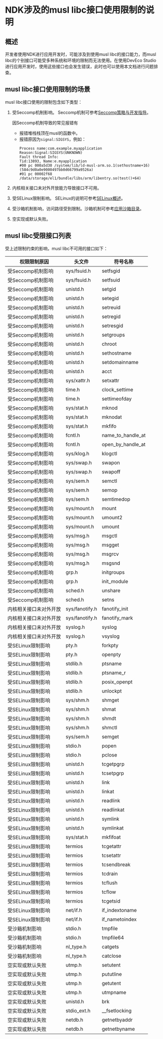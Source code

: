 # NDK涉及的musl libc接口使用限制的说明

## 概述

开发者使用NDK进行应用开发时，可能涉及到使用musl libc的接口能力，而musl libc的个别接口可能受多种系统和环境的限制而无法使用。在使用DevEco Studio进行应用开发时，使用这些接口也会发生错误，此时也可以使用本文档进行问题排查。

## musl libc接口使用限制的场景

musl libc接口使用的限制包含如下类型：

1. 受Seccomp机制影响。<!--Del-->
    Seccomp机制可参考[Seccomp策略与开发指导](../../../device-dev/subsystems/subsys-boot-init-seccomp.md)。<!--DelEnd-->

    因Seccomp机制导致的常见报错有
    - 报错堆栈栈顶在musl的函数中。
    - 报错原因为`signal:SIGSYS`，例如：
        ```
        Process name:com.example.myapplication
        Reason:Signal:SIGSYS(UNKNOWN)
        Fault thread Info:
        Tid:13893, Name:e.myapplication
        #00 pc 000a5d30 /system/lib/ld-musl-arm.so.1(sethostname+16)(584c9d0a0e9000497bb0d66799a9526a)
        #01 pc 00002f68 /data/storage/el1/bundle/libs/arm/libentry.so(test()+64)
        ```

2. 内核相关接口未对外开放能力导致接口不可用。

3. 受SELinux限制影响。<!--Del-->
    SELinux的说明可参考[SELinux概述](../../../device-dev/subsystems/subsys-security-selinux-overview.md)。<!--DelEnd-->

4. 受沙箱机制影响，访问路径受到限制。沙箱机制可参考[应用沙箱目录](../../file-management/app-sandbox-directory.md)。

5. 空实现或默认失败。

## musl libc受限接口列表

受上述限制约束的影响，musl libc不可用的接口如下：

| 权限限制原因          | 头文件        | 符号名称         |
| -------------------- | ------------ | ---------------- |
| 受Seccomp机制影响     | sys/fsuid.h  | setfsgid |
| 受Seccomp机制影响     | sys/fsuid.h  | setfsuid |
| 受Seccomp机制影响     | unistd.h     | setgid |
| 受Seccomp机制影响     | unistd.h     | setegid |
| 受Seccomp机制影响     | unistd.h     | setreuid |
| 受Seccomp机制影响     | unistd.h     | setregid |
| 受Seccomp机制影响     | unistd.h     | setresgid |
| 受Seccomp机制影响     | unistd.h     | setgroups |
| 受Seccomp机制影响     | unistd.h     | chroot |
| 受Seccomp机制影响     | unistd.h     | sethostname |
| 受Seccomp机制影响     | unistd.h     | setdomainname |
| 受Seccomp机制影响     | unistd.h     | acct |
| 受Seccomp机制影响     | sys/xattr.h  | setxattr |
| 受Seccomp机制影响     | time.h       | clock_settime |
| 受Seccomp机制影响     | time.h       | settimeofday |
| 受Seccomp机制影响     | sys/stat.h   | mknod |
| 受Seccomp机制影响     | sys/stat.h   | mknodat |
| 受Seccomp机制影响     | sys/stat.h   | mkfifo |
| 受Seccomp机制影响     | fcntl.h      | name_to_handle_at |
| 受Seccomp机制影响     | fcntl.h      | open_by_handle_at |
| 受Seccomp机制影响     | sys/klog.h   | klogctl |
| 受Seccomp机制影响     | sys/swap.h   | swapon |
| 受Seccomp机制影响     | sys/swap.h   | swapoff |
| 受Seccomp机制影响     | sys/sem.h    | semctl |
| 受Seccomp机制影响     | sys/sem.h    | semop |
| 受Seccomp机制影响     | sys/sem.h    | semtimedop |
| 受Seccomp机制影响     | sys/mount.h  | mount |
| 受Seccomp机制影响     | sys/mount.h  | umount2 |
| 受Seccomp机制影响     | sys/mount.h  | umount |
| 受Seccomp机制影响     | sys/msg.h    | msgctl |
| 受Seccomp机制影响     | sys/msg.h    | msgget |
| 受Seccomp机制影响     | sys/msg.h    | msgrcv |
| 受Seccomp机制影响     | sys/msg.h    | msgsnd |
| 受Seccomp机制影响     | grp.h        | initgroups |
| 受Seccomp机制影响     | grp.h        | init_module |
| 受Seccomp机制影响     | sched.h      | unshare |
| 受Seccomp机制影响     | sched.h      | setns |
| 内核相关接口未对外开放 | sys/fanotify.h | fanotify_init |
| 内核相关接口未对外开放 | sys/fanotify.h | fanotify_mark |
| 内核相关接口未对外开放 | syslog.h       | syslog |
| 内核相关接口未对外开放 | syslog.h       | vsyslog |
| 受SELinux限制影响     | pty.h          | forkpty |
| 受SELinux限制影响     | pty.h          | openpty |
| 受SELinux限制影响     | stdlib.h       | ptsname |
| 受SELinux限制影响     | stdlib.h       | ptsname_r |
| 受SELinux限制影响     | stdlib.h       | posix_openpt |
| 受SELinux限制影响     | stdlib.h       | unlockpt |
| 受SELinux限制影响     | sys/shm.h      | shmget |
| 受SELinux限制影响     | sys/shm.h      | shmat |
| 受SELinux限制影响     | sys/shm.h      | shmdt |
| 受SELinux限制影响     | sys/shm.h      | shmctl |
| 受SELinux限制影响     | sys/sem.h      | semget |
| 受SELinux限制影响     | stdio.h        | popen |
| 受SELinux限制影响     | stdio.h        | pclose |
| 受SELinux限制影响     | unistd.h       | tcgetpgrp |
| 受SELinux限制影响     | unistd.h       | tcsetpgrp |
| 受SELinux限制影响     | unistd.h       | link |
| 受SELinux限制影响     | unistd.h       | linkat |
| 受SELinux限制影响     | unistd.h       | readlink |
| 受SELinux限制影响     | unistd.h       | readlinkat |
| 受SELinux限制影响     | unistd.h       | symlink |
| 受SELinux限制影响     | unistd.h       | symlinkat |
| 受SELinux限制影响     | sys/stat.h     | mkfifoat |
| 受SELinux限制影响     | termios        | tcgetattr |
| 受SELinux限制影响     | termios        | tcsetattr |
| 受SELinux限制影响     | termios        | tcsendbreak |
| 受SELinux限制影响     | termios        | tcdrain |
| 受SELinux限制影响     | termios        | tcflush |
| 受SELinux限制影响     | termios        | tcflow |
| 受SELinux限制影响     | termios        | tcgetsid |
| 受SELinux限制影响     | net/if.h       | if_indextoname |
| 受SELinux限制影响     | net/if.h       | if_nametoindex |
| 受沙箱机制影响        | stdio.h        | tmpfile |
| 受沙箱机制影响        | stdio.h        | tmpfile64 |
| 受沙箱机制影响        | nl_type.h      | catgets |
| 受沙箱机制影响        | nl_type.h      | catclose |
| 空实现或默认失败      | utmp.h         | setutent |
| 空实现或默认失败      | utmp.h         | pututline |
| 空实现或默认失败      | utmp.h         | getutent |
| 空实现或默认失败      | utmp.h         | utmpname |
| 空实现或默认失败      | unistd.h       | brk |
| 空实现或默认失败      | stdio_ext.h    | __fsetlocking |
| 空实现或默认失败      | netdb.h        | getnetbyaddr |
| 空实现或默认失败      | netdb.h        | getnetbyname |
